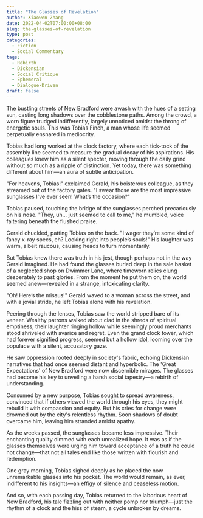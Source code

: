 ```yaml
---
title: "The Glasses of Revelation"
author: Xiaowen Zhang
date: 2022-04-02T07:00:00+08:00
slug: the-glasses-of-revelation
type: post
categories:
  - Fiction
  - Social Commentary
tags:
  - Rebirth
  - Dickensian
  - Social Critique
  - Ephemeral
  - Dialogue-Driven
draft: false
---
```


The bustling streets of New Bradford were awash with the hues of a setting sun, casting long shadows over the cobblestone paths. Among the crowd, a worn figure trudged indifferently, largely unnoticed amidst the throng of energetic souls. This was Tobias Finch, a man whose life seemed perpetually ensnared in mediocrity.

Tobias had long worked at the clock factory, where each tick-tock of the assembly line seemed to measure the gradual decay of his aspirations. His colleagues knew him as a silent specter, moving through the daily grind without so much as a ripple of distinction. Yet today, there was something different about him—an aura of subtle anticipation.

"For heavens, Tobias!" exclaimed Gerald, his boisterous colleague, as they streamed out of the factory gates. "I swear those are the most impressive sunglasses I've ever seen! What’s the occasion?"

Tobias paused, touching the bridge of the sunglasses perched precariously on his nose. "They, uh... just seemed to call to me," he mumbled, voice faltering beneath the flushed praise.

Gerald chuckled, patting Tobias on the back. "I wager they’re some kind of fancy x-ray specs, eh? Looking right into people’s souls!" His laughter was warm, albeit raucous, causing heads to turn momentarily.

But Tobias knew there was truth in his jest, though perhaps not in the way Gerald imagined. He had found the glasses buried deep in the sale basket of a neglected shop on Dwimmer Lane, where timeworn relics clung desperately to past glories. From the moment he put them on, the world seemed anew—revealed in a strange, intoxicating clarity.

"Oh! Here’s the missus!" Gerald waved to a woman across the street, and with a jovial stride, he left Tobias alone with his revelation.

Peering through the lenses, Tobias saw the world stripped bare of its veneer. Wealthy patrons walked about clad in the shreds of spiritual emptiness, their laughter ringing hollow while seemingly proud merchants stood shriveled with avarice and regret. Even the grand clock tower, which had forever signified progress, seemed but a hollow idol, looming over the populace with a silent, accusatory gaze.

He saw oppression rooted deeply in society's fabric, echoing Dickensian narratives that had once seemed distant and hyperbolic. The 'Great Expectations' of New Bradford were now discernible mirages. The glasses had become his key to unveiling a harsh social tapestry—a rebirth of understanding.

Consumed by a new purpose, Tobias sought to spread awareness, convinced that if others viewed the world through his eyes, they might rebuild it with compassion and equity. But his cries for change were drowned out by the city's relentless rhythm. Soon shadows of doubt overcame him, leaving him stranded amidst apathy.

As the weeks passed, the sunglasses became less impressive. Their enchanting quality dimmed with each unrealized hope. It was as if the glasses themselves were urging him toward acceptance of a truth he could not change—that not all tales end like those written with flourish and redemption.

One gray morning, Tobias sighed deeply as he placed the now unremarkable glasses into his pocket. The world would remain, as ever, indifferent to his insights—an effigy of silence and ceaseless motion.

And so, with each passing day, Tobias returned to the laborious heart of New Bradford, his tale fizzling out with neither pomp nor triumph—just the rhythm of a clock and the hiss of steam, a cycle unbroken by dreams. 